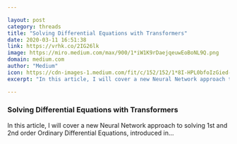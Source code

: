```yaml
---

layout: post
category: threads
title: "Solving Differential Equations with Transformers"
date: 2020-03-11 16:51:38
link: https://vrhk.co/2IG26lk
image: https://miro.medium.com/max/900/1*iW1K9rDaejqeuwEoBoNL9Q.png
domain: medium.com
author: "Medium"
icon: https://cdn-images-1.medium.com/fit/c/152/152/1*8I-HPL0bfoIzGied-dzOvA.png
excerpt: "In this article, I will cover a new Neural Network approach to solving 1st and 2nd order Ordinary Differential Equations, introduced in…"

---
```


### Solving Differential Equations with Transformers

In this article, I will cover a new Neural Network approach to solving 1st and 2nd order Ordinary Differential Equations, introduced in…